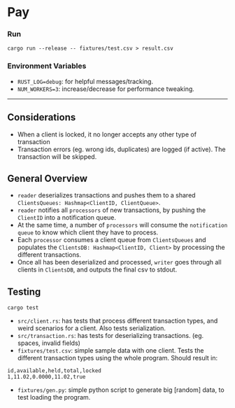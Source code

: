 # Pay

### Run
```
cargo run --release -- fixtures/test.csv > result.csv 
```

### Environment Variables
* `RUST_LOG=debug`: for helpful messages/tracking.
* `NUM_WORKERS=3`: increase/decrease for performance tweaking.

---

## Considerations
* When a client is locked, it no longer accepts any other type of transaction
* Transaction errors (eg. wrong ids, duplicates) are logged (if active). The transaction will be skipped.

## General Overview
* `reader` deserializes transactions and pushes them to a shared  `ClientsQueues: Hashmap<ClientID, ClientQueue>`.
* `reader` notifies all `processors` of new transactions, by pushing the `ClientID` into a notification queue.
* At the same time, a number of `processors` will consume the `notification queue` to know which client they have to process.
* Each `processor` consumes a client queue from `ClientsQueues` and populates the `ClientsDB: Hashmap<ClientID, Client>` by processing the different transactions.
* Once all has been deserialized and processed, `writer` goes through all clients in `ClientsDB`, and outputs the final csv to stdout.


## Testing
```
cargo test
```
* `src/client.rs`: has tests that process different transaction types, and weird scenarios for a client. Also tests serialization.
* `src/transaction.rs`: has tests for deserializing transactions. (eg. spaces, invalid fields)
* `fixtures/test.csv`: simple sample data with one client. Tests the different transaction types using the whole program. Should result in:
```
id,available,held,total,locked
1,11.02,0.0000,11.02,true
```
* `fixtures/gen.py`: simple python script to generate big [random] data, to test loading the program.